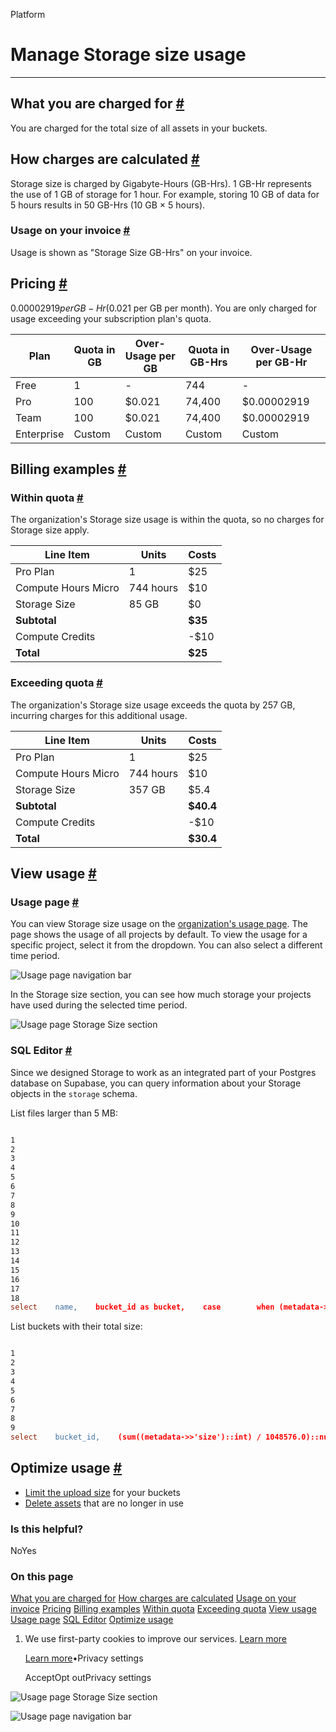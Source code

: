 Platform

# Manage Storage size usage

* * *

## What you are charged for [\#](https://supabase.com/docs/guides/platform/manage-your-usage/storage-size\#what-you-are-charged-for)

You are charged for the total size of all assets in your buckets.

## How charges are calculated [\#](https://supabase.com/docs/guides/platform/manage-your-usage/storage-size\#how-charges-are-calculated)

Storage size is charged by Gigabyte-Hours (GB-Hrs). 1 GB-Hr represents the use of 1 GB of storage for 1 hour.
For example, storing 10 GB of data for 5 hours results in 50 GB-Hrs (10 GB × 5 hours).

### Usage on your invoice [\#](https://supabase.com/docs/guides/platform/manage-your-usage/storage-size\#usage-on-your-invoice)

Usage is shown as "Storage Size GB-Hrs" on your invoice.

## Pricing [\#](https://supabase.com/docs/guides/platform/manage-your-usage/storage-size\#pricing)

$0.00002919 per GB-Hr ($0.021 per GB per month). You are only charged for usage exceeding your subscription plan's quota.

| Plan | Quota in GB | Over-Usage per GB | Quota in GB-Hrs | Over-Usage per GB-Hr |
| --- | --- | --- | --- | --- |
| Free | 1 | - | 744 | - |
| Pro | 100 | $0.021 | 74,400 | $0.00002919 |
| Team | 100 | $0.021 | 74,400 | $0.00002919 |
| Enterprise | Custom | Custom | Custom | Custom |

## Billing examples [\#](https://supabase.com/docs/guides/platform/manage-your-usage/storage-size\#billing-examples)

### Within quota [\#](https://supabase.com/docs/guides/platform/manage-your-usage/storage-size\#within-quota)

The organization's Storage size usage is within the quota, so no charges for Storage size apply.

| Line Item | Units | Costs |
| --- | --- | --- |
| Pro Plan | 1 | $25 |
| Compute Hours Micro | 744 hours | $10 |
| Storage Size | 85 GB | $0 |
| **Subtotal** |  | **$35** |
| Compute Credits |  | -$10 |
| **Total** |  | **$25** |

### Exceeding quota [\#](https://supabase.com/docs/guides/platform/manage-your-usage/storage-size\#exceeding-quota)

The organization's Storage size usage exceeds the quota by 257 GB, incurring charges for this additional usage.

| Line Item | Units | Costs |
| --- | --- | --- |
| Pro Plan | 1 | $25 |
| Compute Hours Micro | 744 hours | $10 |
| Storage Size | 357 GB | $5.4 |
| **Subtotal** |  | **$40.4** |
| Compute Credits |  | -$10 |
| **Total** |  | **$30.4** |

## View usage [\#](https://supabase.com/docs/guides/platform/manage-your-usage/storage-size\#view-usage)

### Usage page [\#](https://supabase.com/docs/guides/platform/manage-your-usage/storage-size\#usage-page)

You can view Storage size usage on the [organization's usage page](https://supabase.com/dashboard/org/_/usage). The page shows the usage of all projects by default. To view the usage for a specific project, select it from the dropdown. You can also select a different time period.

![Usage page navigation bar](https://supabase.com/docs/_next/image?url=%2Fdocs%2Fimg%2Fguides%2Fplatform%2Fusage-navbar--light.png&w=3840&q=75&dpl=dpl_9WgBm3X43HXGqPuPh4vSvQgRaZyZ)

In the Storage size section, you can see how much storage your projects have used during the selected time period.

![Usage page Storage Size section](https://supabase.com/docs/_next/image?url=%2Fdocs%2Fimg%2Fguides%2Fplatform%2Fusage-storage-size--light.png&w=3840&q=75&dpl=dpl_9WgBm3X43HXGqPuPh4vSvQgRaZyZ)

### SQL Editor [\#](https://supabase.com/docs/guides/platform/manage-your-usage/storage-size\#sql-editor)

Since we designed Storage to work as an integrated part of your Postgres database on Supabase, you can query information about your Storage objects in the `storage` schema.

List files larger than 5 MB:

```flex

1
2
3
4
5
6
7
8
9
10
11
12
13
14
15
16
17
18
select    name,    bucket_id as bucket,    case        when (metadata->>'size')::int >= 1073741824 then            ((metadata->>'size')::int / 1073741824.0)::numeric(10, 2) || ' GB'        when (metadata->>'size')::int >= 1048576 then            ((metadata->>'size')::int / 1048576.0)::numeric(10, 2) || ' MB'        when (metadata->>'size')::int >= 1024 then            ((metadata->>'size')::int / 1024.0)::numeric(10, 2) || ' KB'        else            (metadata->>'size')::int || ' bytes'        end as sizefrom    storage.objectswhere    (metadata->>'size')::int > 1048576 * 5order by (metadata->>'size')::int desc
```

List buckets with their total size:

```flex

1
2
3
4
5
6
7
8
9
select    bucket_id,    (sum((metadata->>'size')::int) / 1048576.0)::numeric(10, 2) as total_size_megabytefrom    storage.objectsgroup by    bucket_idorder by    total_size_megabyte desc;
```

## Optimize usage [\#](https://supabase.com/docs/guides/platform/manage-your-usage/storage-size\#optimize-usage)

- [Limit the upload size](https://supabase.com/docs/guides/storage/production/scaling#limit-the-upload-size) for your buckets
- [Delete assets](https://supabase.com/docs/guides/storage/management/delete-objects) that are no longer in use

### Is this helpful?

NoYes

### On this page

[What you are charged for](https://supabase.com/docs/guides/platform/manage-your-usage/storage-size#what-you-are-charged-for) [How charges are calculated](https://supabase.com/docs/guides/platform/manage-your-usage/storage-size#how-charges-are-calculated) [Usage on your invoice](https://supabase.com/docs/guides/platform/manage-your-usage/storage-size#usage-on-your-invoice) [Pricing](https://supabase.com/docs/guides/platform/manage-your-usage/storage-size#pricing) [Billing examples](https://supabase.com/docs/guides/platform/manage-your-usage/storage-size#billing-examples) [Within quota](https://supabase.com/docs/guides/platform/manage-your-usage/storage-size#within-quota) [Exceeding quota](https://supabase.com/docs/guides/platform/manage-your-usage/storage-size#exceeding-quota) [View usage](https://supabase.com/docs/guides/platform/manage-your-usage/storage-size#view-usage) [Usage page](https://supabase.com/docs/guides/platform/manage-your-usage/storage-size#usage-page) [SQL Editor](https://supabase.com/docs/guides/platform/manage-your-usage/storage-size#sql-editor) [Optimize usage](https://supabase.com/docs/guides/platform/manage-your-usage/storage-size#optimize-usage)

1. We use first-party cookies to improve our services. [Learn more](https://supabase.com/privacy#8-cookies-and-similar-technologies-used-on-our-european-services)



   [Learn more](https://supabase.com/privacy#8-cookies-and-similar-technologies-used-on-our-european-services)•Privacy settings





   AcceptOpt outPrivacy settings


![Usage page Storage Size section](https://supabase.com/docs/_next/image?url=%2Fdocs%2Fimg%2Fguides%2Fplatform%2Fusage-storage-size--light.png&w=3840&q=75&dpl=dpl_9WgBm3X43HXGqPuPh4vSvQgRaZyZ)

![Usage page navigation bar](https://supabase.com/docs/_next/image?url=%2Fdocs%2Fimg%2Fguides%2Fplatform%2Fusage-navbar--light.png&w=3840&q=75&dpl=dpl_9WgBm3X43HXGqPuPh4vSvQgRaZyZ)